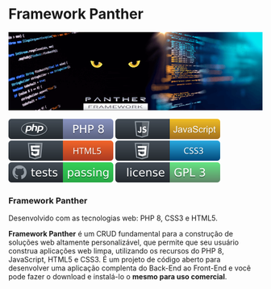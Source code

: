 Framework Panther
================

<img src="https://github.com/framework-panther/panther/blob/master/img/framework-panther-banner.png">

<p align="left">
<a href="https://www.php.net/releases/8.0/pt_BR.php"><img src="https://github.com/framework-panther/panther/blob/master/img/php.svg" alt="PHP:8"></a>
<a href="https://www.javascript.com/"><img src="https://github.com/framework-panther/panther/blob/master/img/javascript.svg" alt="JavaScript"></a>
<a href="https://www.w3schools.com/html/"><img src="https://github.com/framework-panther/panther/blob/master/img/html5.svg" alt="JavaScript"></a>
<a href="https://www.w3schools.com/css/"><img src="https://github.com/framework-panther/panther/blob/master/img/css3.svg" alt="JavaScript"></a>
<a href="https://github.com"><img src="https://github.com/framework-panther/panther/blob/master/img/test.svg" alt="Test"></a>
<a href="https://www.gnu.org/licenses/gpl-3.0.pt-br.html"><img src="https://github.com/framework-panther/panther/blob/master/img/licenca.svg" alt="License"></a>
</p>

### Framework Panther

Desenvolvido com as tecnologias web: PHP 8, CSS3 e HTML5.

**Framework Panther** é um CRUD fundamental para a construção de soluções web altamente personalizável, que permite que seu usuário construa aplicações web limpa, utilizando os recursos do PHP 8, JavaScript, HTML5 e CSS3. É um projeto de código aberto para desenvolver uma aplicação complenta do Back-End ao Front-End e você pode fazer o download e instalá-lo o **mesmo para uso comercial**.



